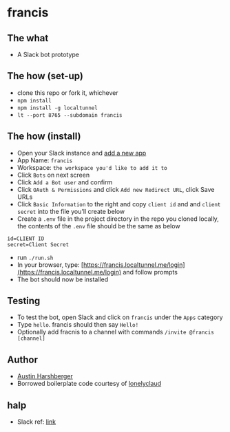 # francis

## The what
- A Slack bot prototype

## The how (set-up)
- clone this repo or fork it, whichever
- `npm install`
- `npm install -g localtunnel`
- `lt --port 8765 --subdomain francis`

## The how (install)
- Open your Slack instance and [add a new app](https://api.slack.com/apps)
- App Name: `francis`
- Workspace: `the workspace you'd like to add it to`
- Click `Bots` on next screen
- Click `Add a Bot user` and confirm
- Click `OAuth & Permissions` and click `Add new Redirect URL`, click Save URLs
- Click `Basic Information` to the right and copy `client id` and and `client secret` into the file you'll create below
- Create a `.env` file in the project directory in the repo you cloned locally, the contents of the `.env` file should be the same as below

```
id=CLIENT ID
secret=Client Secret

```
- run `./run.sh`
- In your browser, type: [https://francis.localtunnel.me/login](https://francis.localtunnel.me/login) and follow prompts
- The bot should now be installed

## Testing
- To test the bot, open Slack and click on `francis` under the `Apps` category 
- Type `hello`. francis should then say `Hello!`
- Optionally add fracnis to a channel with commands `/invite @francis [channel]`

## Author
- [Austin Harshberger](https://github.com/aharshbe)
- Borrowed boilerplate code courtesy of [lonelyclaud](https://github.com/lonelyclaud)


## halp
- Slack ref: [link](https://api.slack.com/tutorials/easy-peasy-bots)

